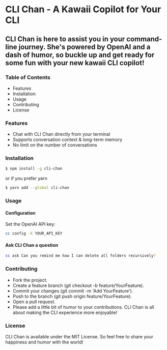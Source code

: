 # CLI Chan - A Kawaii Copilot for Your CLI

## CLI Chan is here to assist you in your command-line journey. She's powered by OpenAI and a dash of humor, so buckle up and get ready for some fun with your new kawaii CLI copilot!

### Table of Contents

- Features
- Installation
- Usage
- Contributing
- License

### Features

- Chat with CLI Chan directly from your terminal
- Supports conversation context & long-term memory
- No limit on the number of conversations

### Installation

```bash
$ npm install -g cli-chan
```

or if you prefer yarn

```bash
$ yarn add --global cli-chan
```

### Usage

#### Configuration

Set the OpenAI API key:

```bash
cc config -k YOUR_API_KEY
```

#### Ask CLI Chan a question

```bash
cc ask Can you remind me how I can delete all folders recursively?
```

### Contributing

- Fork the project.
- Create a feature branch (git checkout -b feature/YourFeature).
- Commit your changes (git commit -m 'Add YourFeature').
- Push to the branch (git push origin feature/YourFeature).
- Open a pull request.
- Please add a little bit of humor to your contributions. CLI Chan is all about making the CLI experience more enjoyable!

### License

CLI Chan is available under the MIT License. So feel free to share your happiness and humor with the world!
